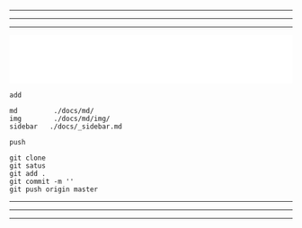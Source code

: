 
<!-- _coverpage.md -- 空格即换行 -->

---
---
---

<iframe 
    src="//music.163.com/outchain/player?type=2&id=28445796&auto=0&height=66"
    frameborder="0" 
    width="100%" 
    height="86px">
</iframe>

<br>

```
add

md         ./docs/md/
img        ./docs/md/img/
sidebar   ./docs/_sidebar.md
```
```
push

git clone
git satus
git add .
git commit -m ''
git push origin master
```
---
---
---

